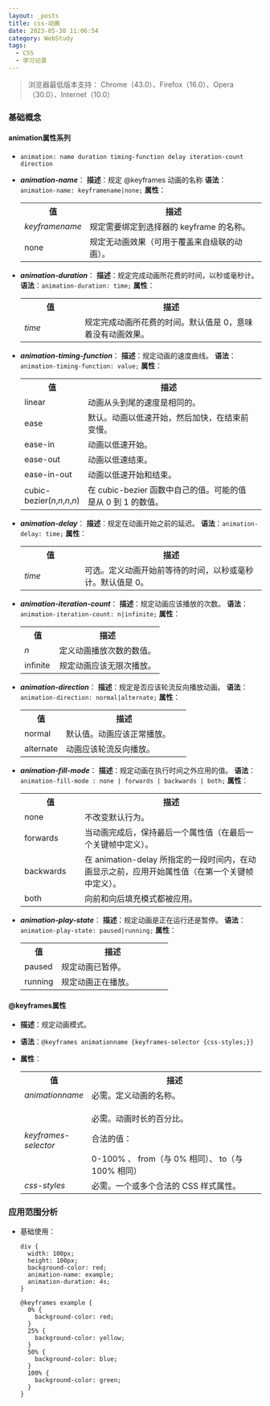 ```yaml
---
layout: _posts
title: css-动画
date: 2023-05-30 11:06:54
category: WebStudy
tags:
  - CSS
  - 学习记录
---
```


> 浏览器最低版本支持： Chrome（43.0）、Firefox（16.0）、Opera（30.0）、Internet（10.0）
### 基础概念
#### animation属性系列
  - ```animation: name duration timing-function delay iteration-count direction```
  - ***animation-name***：
    **描述**：规定 @keyframes 动画的名称
    **语法**：``` animation-name: keyframename|none; ```
    **属性**：
      <table>
      <tbody><tr>
      <th style="width:25%;">值</th>
      <th>描述</th>
      </tr>

      <tr>
      <td><i>keyframename</i></td>
      <td>规定需要绑定到选择器的 keyframe 的名称。</td>
      </tr>

      <tr>
      <td>none</td>
      <td>规定无动画效果（可用于覆盖来自级联的动画）。</td>
      </tr>
      </tbody></table>

  - ***animation-duration***：
    **描述**：规定完成动画所花费的时间，以秒或毫秒计。
    **语法**：``` animation-duration: time; ```
    **属性**：
      <table>
      <tbody><tr>
      <th style="width:25%;">值</th>
      <th>描述</th>
      </tr>

      <tr>
      <td><i>time</i></td>
      <td>规定完成动画所花费的时间。默认值是 0，意味着没有动画效果。</td>
      </tr>
      </tbody></table>

  - ***animation-timing-function***：
    **描述**：规定动画的速度曲线。
    **语法**：``` animation-timing-function: value; ```
    **属性**：
      <table>
      <tbody>
      <tr>
      <th style="width:25%;">值</th>
      <th>描述</th>
      </tr>

      <tr>
      <td>linear</td>
      <td>动画从头到尾的速度是相同的。</td>
      </tr>

      <tr>
      <td>ease</td>
      <td>默认。动画以低速开始，然后加快，在结束前变慢。</td>
      </tr>

      <tr>
      <td>ease-in</td>
      <td>动画以低速开始。</td>
      </tr>

      <tr>
      <td>ease-out</td>
      <td>动画以低速结束。</td>
      </tr>


      <tr>
      <td>ease-in-out</td>
      <td>动画以低速开始和结束。</td>
      </tr>

      <tr>
      <td>cubic-bezier(<i>n</i>,<i>n</i>,<i>n</i>,<i>n</i>)</td>
      <td>在 cubic-bezier 函数中自己的值。可能的值是从 0 到 1 的数值。</td>
      <td></td>
      </tr>
      </tbody></table>

  - ***animation-delay***：
    **描述**：规定在动画开始之前的延迟。
    **语法**：``` animation-delay: time; ```
    **属性**：
      <table>
      <tbody>
      <tr>
      <th style="width:25%;">值</th>
      <th>描述</th>
      </tr>

      <tr>
      <td><i>time</i></td>
      <td>可选。定义动画开始前等待的时间，以秒或毫秒计。默认值是 0。</td>
      </tr>
      </tbody></table>

  - ***animation-iteration-count***：
    **描述**：规定动画应该播放的次数。
    **语法**：``` animation-iteration-count: n|infinite; ```
    **属性**：
      <table>
      <tbody><tr>
      <th style="width:25%;">值</th>
      <th>描述</th>
      </tr>

      <tr>
      <td><i>n</i></td>
      <td>定义动画播放次数的数值。</td>
      </tr>

      <tr>
      <td>infinite</td>
      <td>规定动画应该无限次播放。</td>
      </tr>
      </tbody></table>

  - ***animation-direction***：
    **描述**：规定是否应该轮流反向播放动画。
    **语法**：``` animation-direction: normal|alternate; ```
    **属性**：
      <table>
      <tbody><tr>
      <th style="width:25%;">值</th>
      <th>描述</th>
      </tr>

      <tr>
      <td>normal</td>
      <td>默认值。动画应该正常播放。</td>
      </tr>

      <tr>
      <td>alternate</td>
      <td>动画应该轮流反向播放。</td>
      </tr>
      </tbody></table>

  - ***animation-fill-mode***：
    **描述**：规定动画在执行时间之外应用的值。
    **语法**：``` animation-fill-mode : none | forwards | backwards | both; ```
    **属性**：
      <table>
      <tbody><tr>
      <th style="width:25%;">值</th>
      <th>描述</th>
      </tr>

      <tr>
      <td>none</td>
      <td>不改变默认行为。</td>
      </tr>

      <tr>
      <td>forwards</td>
      <td>当动画完成后，保持最后一个属性值（在最后一个关键帧中定义）。</td>
      </tr>

      <tr>
      <td>backwards</td>
      <td>在 animation-delay 所指定的一段时间内，在动画显示之前，应用开始属性值（在第一个关键帧中定义）。</td>
      </tr>

      <tr>
      <td>both</td>
      <td>向前和向后填充模式都被应用。</td>
      </tr>

      </tbody></table>

  - ***animation-play-state***：
    **描述**：规定动画是正在运行还是暂停。
    **语法**：``` animation-play-state: paused|running; ```
    **属性**：
      <table>
      <tbody><tr>
      <th style="width:25%;">值</th>
      <th>描述</th>
      </tr>

      <tr>
      <td>paused</td>
      <td>规定动画已暂停。</td>
      </tr>

      <tr>
      <td>running</td>
      <td>规定动画正在播放。</td>
      </tr>
      </tbody></table>

#### @keyframes属性
  - **描述**：规定动画模式。
  - **语法**：``` @keyframes animationname {keyframes-selector {css-styles;}} ```
  - **属性**：

    <table>
    <tbody><tr>
    <th style="width:25%;">值</th>
    <th>描述</th>
    </tr>

    <tr>
    <td><i>animationname</i></td>
    <td>必需。定义动画的名称。</td>
    </tr>

    <tr>
    <td><i>keyframes-selector</i></td>
    <td>
      <p>必需。动画时长的百分比。</p>
      <p>合法的值：</p>
        0-100% 、
        from（与 0% 相同）、
        to（与 100% 相同）
    </td>
    </tr>

    <tr>
    <td><i>css-styles</i></td>
    <td>必需。一个或多个合法的 CSS 样式属性。</td>
    </tr>
    </tbody></table>
### 应用范围分析
- 基础使用：
  ```
  div {
    width: 100px;
    height: 100px;
    background-color: red;
    animation-name: example;
    animation-duration: 4s;
  }

  @keyframes example {
    0% {
      background-color: red;
    }
    25% {
      background-color: yellow;
    }
    50% {
      background-color: blue;
    }
    100% {
      background-color: green;
    }
  }
  ```
